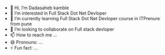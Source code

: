 - 👋 Hi, I’m Dadasaheb kamble
- 👀 I’m interested in Full Stack Dot Net Devloper
- 🌱 I’m currently learning Full Stack Dot Net Devloper course in ITPrenure from pune
- 💞️ I’m looking to collaborate on Full stack devloper
- 📫 How to reach me ...
- 😄 Pronouns: ...
- ⚡ Fun fact: ...

<!---
dadasahebkamble171/dadasahebkamble171 is a ✨ special ✨ repository because its `README.md` (this file) appears on your GitHub profile.
You can click the Preview link to take a look at your changes.
--->
